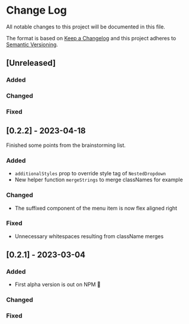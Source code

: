 
# Change Log

All notable changes to this project will be documented in this file.

The format is based on [Keep a Changelog](http://keepachangelog.com/)
and this project adheres to [Semantic Versioning](http://semver.org/).

## [Unreleased]

### Added

### Changed

### Fixed

## [0.2.2] - 2023-04-18

Finished some points from the brainstorming list.

### Added

- `additionalStyles` prop to override style tag of `NestedDropdown`
- New helper function `mergeStrings` to merge classNames for example

### Changed

- The suffixed component of the menu item is now flex aligned right

### Fixed

- Unnecessary whitespaces resulting from className merges

## [0.2.1] - 2023-03-04

### Added

- First alpha version is out on NPM 🥳

### Changed

### Fixed

